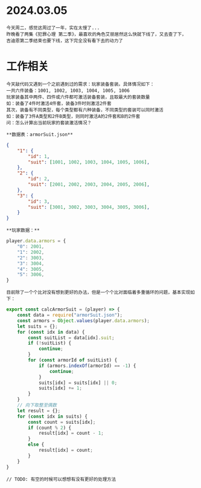 # 2024.03.05

    今天周二，感觉这周过了一年，实在太慢了...
    昨晚看了两集《犯罪心理 第二季》，最喜欢的角色艾丽居然这么快就下线了，又去查了下，
    吉迪恩第二季结束也要下线，这下完全没有看下去的动力了

# 工作相关
    今天敲代码又遇到一个之前遇到过的需求：玩家装备套装。具体情况如下：
    一共六件装备：1001, 1002, 1003, 1004, 1005, 1006
    玩家装备其中两件、四件或六件都可激活装备套装，且取最大的套装数量
    如：装备了4件时激活4件套，装备3件时则激活2件套
    其次，装备有不同类型，每个类型都有六种装备，不同类型的套装可以同时激活
    如：装备了3件A类型和2件B类型，则同时激活A的2件套和B的2件套
    问：怎么计算出当前玩家的套装激活情况？

    **数据表：armorSuit.json**

```json
{
    "1": {
        "id": 1,
        "suit": [1001, 1002, 1003, 1004, 1005, 1006],
    },
    "2": {
        "id": 2,
        "suit": [2001, 2002, 2003, 2004, 2005, 2006],
    },
    "3": {
        "id": 3,
        "suit": [3001, 3002, 3003, 3004, 3005, 3006],
    }
}
```

    **玩家数据：**

```javascript
player.data.armors = {
    "0": 2001,
    "1": 2002,
    "2": 3003,
    "3": 3004,
    "4": 3005,
    "5": 3006,
}
```

    目前除了一个个比对没有想到更好的办法，但是一个个比对面临着多重循环的问题，基本实现如下：

```javascript
export const calcArmorSuit = (player) => {
    const data = require("armorSuit.json");
    const armors = Object.values(player.data.armors);
    let suits = {};
    for (const idx in data) {
        const suitList = data[idx].suit;
        if (!suitList) {
            continue;
        }
        for (const armorId of suitList) {
            if (armors.indexOf(armorId) == -1) {
                continue;
            }
            suits[idx] = suits[idx] || 0;
            suits[idx] += 1;
        }
    }
    // 向下取整至偶数
    let result = {};
    for (const idx in suits) {
        const count = suits[idx];
        if (count % 2) {
            result[idx] = count - 1;
        }
        else {
            result[idx] = count;
        }
    }
}
```

    // TODO: 有空的时候可以想想有没有更好的处理方法
